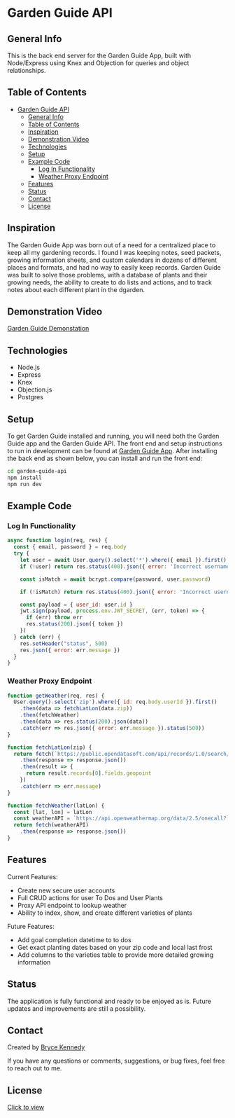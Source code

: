 # Garden Guide API

## General Info

This is the back end server for the Garden Guide App, built with Node/Express using Knex and Objection for queries and object relationships.

## Table of Contents

- [Garden Guide API](#garden-guide-api)
  - [General Info](#general-info)
  - [Table of Contents](#table-of-contents)
  - [Inspiration](#inspiration)
  - [Demonstration Video](#demonstration-video)
  - [Technologies](#technologies)
  - [Setup](#setup)
  - [Example Code](#example-code)
    - [Log In Functionality](#log-in-functionality)
    - [Weather Proxy Endpoint](#weather-proxy-endpoint)
  - [Features](#features)
  - [Status](#status)
  - [Contact](#contact)
  - [License](#license)

## Inspiration

The Garden Guide App was born out of a need for a centralized place to keep all my gardening records. I found I was keeping notes, seed packets, growing information sheets, and custom calendars in dozens of different places and formats, and had no way to easily keep records. Garden Guide was built to solve those problems, with a database of plants and their growing needs, the ability to create to do lists and actions, and to track notes about each different plant in the dgarden.

## Demonstration Video

[Garden Guide Demonstation](https://www.youtube.com/)

## Technologies

- Node.js
- Express
- Knex
- Objection.js
- Postgres

## Setup

To get Garden Guide installed and running, you will need both the Garden Guide app and the Garden Guide API. The front end and setup instructions to run in development can be found at [Garden Guide App](https://github.com/btken88/garden-guide-app). After installing the back end as shown below, you can install and run the front end:

```bash
cd garden-guide-api
npm install
npm run dev
```

## Example Code

### Log In Functionality

```javascript
async function login(req, res) {
  const { email, password } = req.body
  try {
    let user = await User.query().select('*').where({ email }).first()
    if (!user) return res.status(400).json({ error: 'Incorrect username or password' })

    const isMatch = await bcrypt.compare(password, user.password)

    if (!isMatch) return res.status(400).json({ error: 'Incorrect username or password' })

    const payload = { user_id: user.id }
    jwt.sign(payload, process.env.JWT_SECRET, (err, token) => {
      if (err) throw err
      res.status(200).json({ token })
    })
  } catch (err) {
    res.setHeader("status", 500)
    res.json({ error: err.message })
  }
}
```

### Weather Proxy Endpoint

```javascript
function getWeather(req, res) {
  User.query().select('zip').where({ id: req.body.userId }).first()
    .then(data => fetchLatLon(data.zip))
    .then(fetchWeather)
    .then(data => res.status(200).json(data))
    .catch(err => res.json({ error: err.message }).status(500))
}

function fetchLatLon(zip) {
  return fetch(`https://public.opendatasoft.com/api/records/1.0/search/?dataset=us-zip-code-latitude-and-longitude&q=${zip}`)
    .then(response => response.json())
    .then(result => {
      return result.records[0].fields.geopoint
    })
    .catch(err => err.message)
}

function fetchWeather(latLon) {
  const [lat, lon] = latLon
  const weatherAPI = `https://api.openweathermap.org/data/2.5/onecall?lat=${lat}&lon=${lon}&exclude=minutely,hourly&units=imperial&appid=${process.env.WEATHER_API_KEY}`
  return fetch(weatherAPI)
    .then(response => response.json())
}
```

## Features

Current Features:

- Create new secure user accounts
- Full CRUD actions for user To Dos and User Plants
- Proxy API endpoint to lookup weather
- Ability to index, show, and create different varieties of plants

Future Features:

- Add goal completion datetime to to dos
- Get exact planting dates based on your zip code and local last frost
- Add columns to the varieties table to provide more detailed growing information

## Status

The application is fully functional and ready to be enjoyed as is. Future updates and improvements are still a possibility.

## Contact

Created by [Bryce Kennedy](https://www.linkedin.com/in/bryce-kennedy/)

If you have any questions or comments, suggestions, or bug fixes, feel free to reach out to me.

## License

[Click to view](https://github.com/btken88/garden-guide-app/blob/master/license.txt)
